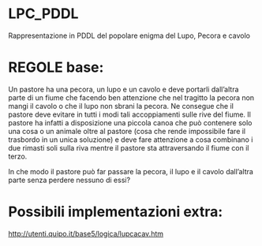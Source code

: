 # LPC_PDDL
Rappresentazione in PDDL del popolare enigma del Lupo, Pecora e cavolo

# REGOLE base:
Un pastore ha una pecora, un lupo e un cavolo e deve portarli dall’altra parte di un fiume che facendo ben attenzione che nel tragitto la pecora non mangi il cavolo o che il lupo non sbrani la pecora. Ne consegue che il pastore deve evitare in tutti i modi tali accoppiamenti sulle rive del fiume. Il pastore ha infatti a disposizione una piccola canoa che può contenere solo una cosa o un animale oltre al pastore (cosa che rende impossibile fare il trasbordo in un unica soluzione) e deve fare attenzione a cosa combinano i due rimasti soli sulla riva mentre il pastore sta attraversando il fiume con il terzo.

In che modo il pastore può far passare la pecora, il lupo e il cavolo dall’altra parte senza perdere nessuno di essi?

# Possibili implementazioni extra:
http://utenti.quipo.it/base5/logica/lupcacav.htm 
